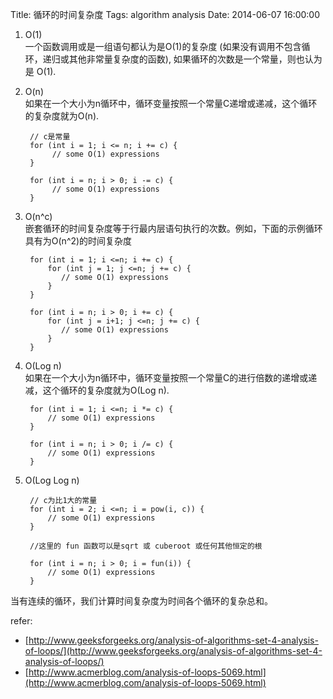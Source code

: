 Title: 循环的时间复杂度
Tags: algorithm analysis
Date: 2014-06-07 16:00:00
1. O(1)  
  一个函数调用或是一组语句都认为是O(1)的复杂度  (如果没有调用不包含循环，递归或其他非常量复杂度的函数), 如果循环的次数是一个常量，则也认为是 O(1).
2. O(n)  
  如果在一个大小为n循环中，循环变量按照一个常量C递增或递减，这个循环的复杂度就为O(n).

        // c是常量  
        for (int i = 1; i <= n; i += c) { 
             // some O(1) expressions
        }

        for (int i = n; i > 0; i -= c) {
             // some O(1) expressions
        }

3. O(n^c)  
  嵌套循环的时间复杂度等于行最内层语句执行的次数。例如，下面的示例循环具有为O(n^2)的时间复杂度

        for (int i = 1; i <=n; i += c) {
            for (int j = 1; j <=n; j += c) {
               // some O(1) expressions
            }
        }

        for (int i = n; i > 0; i += c) {
            for (int j = i+1; j <=n; j += c) {
               // some O(1) expressions
            }
        }

4. O(Log n)  
  如果在一个大小为n循环中，循环变量按照一个常量C的进行倍数的递增或递减，这个循环的复杂度就为O(Log  n).

        for (int i = 1; i <=n; i *= c) {
            // some O(1) expressions
        }

        for (int i = n; i > 0; i /= c) {
            // some O(1) expressions
        }

5. O(Log Log n)  

        // c为比1大的常量
        for (int i = 2; i <=n; i = pow(i, c)) {
            // some O(1) expressions
        }

        //这里的 fun 函数可以是sqrt 或 cuberoot 或任何其他恒定的根

        for (int i = n; i > 0; i = fun(i)) {
            // some O(1) expressions
        }

当有连续的循环，我们计算时间复杂度为时间各个循环的复杂总和。

refer:

- [http://www.geeksforgeeks.org/analysis-of-algorithms-set-4-analysis-of-loops/](http://www.geeksforgeeks.org/analysis-of-algorithms-set-4-analysis-of-loops/)
- [http://www.acmerblog.com/analysis-of-loops-5069.html](http://www.acmerblog.com/analysis-of-loops-5069.html)
